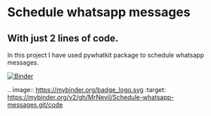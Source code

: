 # Schedule whatsapp messages
## With just 2 lines of code.
In this project I have used pywhatkit package to schedule whatsapp messages.

[![Binder](https://mybinder.org/badge_logo.svg)](https://mybinder.org/v2/gh/MrNevil/Schedule-whatsapp-messages.git/code)

.. image:: https://mybinder.org/badge_logo.svg 
 :target: https://mybinder.org/v2/gh/MrNevil/Schedule-whatsapp-messages.git/code
